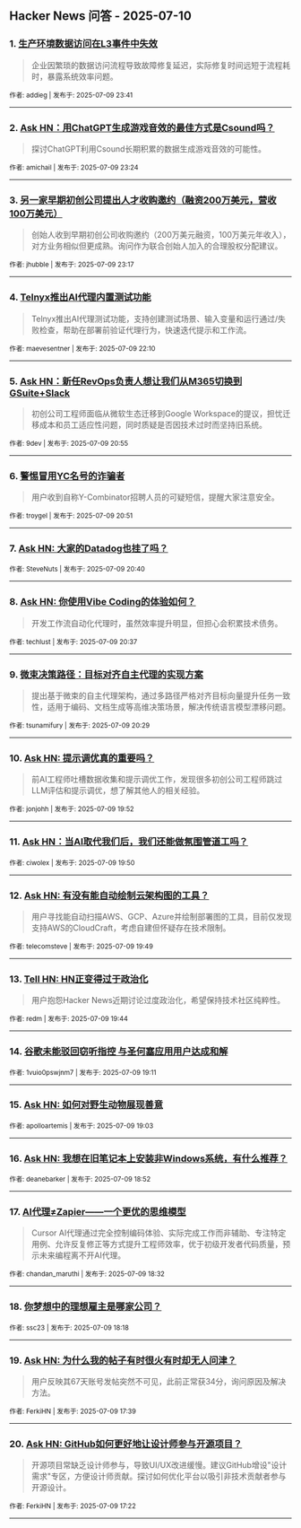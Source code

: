 ## Hacker News 问答 - 2025-07-10


### 1. [生产环境数据访问在L3事件中失效](https://news.ycombinator.com/item?id=44515840)
> 企业因繁琐的数据访问流程导致故障修复延迟，实际修复时间远短于流程耗时，暴露系统效率问题。

<sub>作者: addieg | 发布于: 2025-07-09 23:41</sub>

---

### 2. [Ask HN：用ChatGPT生成游戏音效的最佳方式是Csound吗？](https://news.ycombinator.com/item?id=44515725)
> 探讨ChatGPT利用Csound长期积累的数据生成游戏音效的可能性。

<sub>作者: amichail | 发布于: 2025-07-09 23:24</sub>

---

### 3. [另一家早期初创公司提出人才收购邀约（融资200万美元，营收100万美元）](https://news.ycombinator.com/item?id=44515689)
> 创始人收到早期初创公司收购邀约（200万美元融资，100万美元年收入），对方业务相似但更成熟。询问作为联合创始人加入的合理股权分配建议。

<sub>作者: jhubble | 发布于: 2025-07-09 23:17</sub>

---

### 4. [Telnyx推出AI代理内置测试功能](https://news.ycombinator.com/item?id=44515206)
> Telnyx推出AI代理测试功能，支持创建测试场景、输入变量和运行通过/失败检查，帮助在部署前验证代理行为，快速迭代提示和工作流。

<sub>作者: maevesentner | 发布于: 2025-07-09 22:10</sub>

---

### 5. [Ask HN：新任RevOps负责人想让我们从M365切换到GSuite+Slack](https://news.ycombinator.com/item?id=44514652)
> 初创公司工程师面临从微软生态迁移到Google Workspace的提议，担忧迁移成本和员工适应性问题，同时质疑是否因技术过时而坚持旧系统。

<sub>作者: 9dev | 发布于: 2025-07-09 20:55</sub>

---

### 6. [警惕冒用YC名号的诈骗者](https://news.ycombinator.com/item?id=44514620)
> 用户收到自称Y-Combinator招聘人员的可疑短信，提醒大家注意安全。

<sub>作者: troygel | 发布于: 2025-07-09 20:51</sub>

---

### 7. [Ask HN: 大家的Datadog也挂了吗？](https://news.ycombinator.com/item?id=44514530)

<sub>作者: SteveNuts | 发布于: 2025-07-09 20:40</sub>

---

### 8. [Ask HN: 你使用Vibe Coding的体验如何？](https://news.ycombinator.com/item?id=44514506)
> 开发工作流自动化代理时，虽然效率提升明显，但担心会积累技术债务。

<sub>作者: techlust | 发布于: 2025-07-09 20:37</sub>

---

### 9. [微束决策路径：目标对齐自主代理的实现方案](https://news.ycombinator.com/item?id=44514424)
> 提出基于微束的自主代理架构，通过多路径严格对齐目标向量提升任务一致性，适用于编码、文档生成等高维决策场景，解决传统语言模型漂移问题。

<sub>作者: tsunamifury | 发布于: 2025-07-09 20:29</sub>

---

### 10. [Ask HN: 提示调优真的重要吗？](https://news.ycombinator.com/item?id=44514132)
> 前AI工程师吐槽数据收集和提示调优工作，发现很多初创公司工程师跳过LLM评估和提示调优，想了解其他人的相关经验。

<sub>作者: jonjohh | 发布于: 2025-07-09 19:52</sub>

---

### 11. [Ask HN：当AI取代我们后，我们还能做氛围管道工吗？](https://news.ycombinator.com/item?id=44514110)

<sub>作者: ciwolex | 发布于: 2025-07-09 19:50</sub>

---

### 12. [Ask HN: 有没有能自动绘制云架构图的工具？](https://news.ycombinator.com/item?id=44514101)
> 用户寻找能自动扫描AWS、GCP、Azure并绘制部署图的工具，目前仅发现支持AWS的CloudCraft，考虑自建但怀疑存在技术限制。

<sub>作者: telecomsteve | 发布于: 2025-07-09 19:49</sub>

---

### 13. [Tell HN: HN正变得过于政治化](https://news.ycombinator.com/item?id=44514047)
> 用户抱怨Hacker News近期讨论过度政治化，希望保持技术社区纯粹性。

<sub>作者: redm | 发布于: 2025-07-09 19:44</sub>

---

### 14. [谷歌未能驳回窃听指控 与圣何塞应用用户达成和解](https://news.ycombinator.com/item?id=44513750)

<sub>作者: 1vuio0pswjnm7 | 发布于: 2025-07-09 19:11</sub>

---

### 15. [Ask HN: 如何对野生动物展现善意](https://news.ycombinator.com/item?id=44513675)

<sub>作者: apolloartemis | 发布于: 2025-07-09 19:03</sub>

---

### 16. [Ask HN: 我想在旧笔记本上安装非Windows系统，有什么推荐？](https://news.ycombinator.com/item?id=44513575)

<sub>作者: deanebarker | 发布于: 2025-07-09 18:52</sub>

---

### 17. [AI代理≠Zapier——一个更优的思维模型](https://news.ycombinator.com/item?id=44513372)
> Cursor AI代理通过完全控制编码体验、实际完成工作而非辅助、专注特定用例、允许反复修正等方式提升工程师效率，优于初级开发者代码质量，预示未来编程离不开AI代理。

<sub>作者: chandan_maruthi | 发布于: 2025-07-09 18:32</sub>

---

### 18. [你梦想中的理想雇主是哪家公司？](https://news.ycombinator.com/item?id=44513221)

<sub>作者: ssc23 | 发布于: 2025-07-09 18:18</sub>

---

### 19. [Ask HN: 为什么我的帖子有时很火有时却无人问津？](https://news.ycombinator.com/item?id=44512811)
> 用户反映其67天账号发帖突然不可见，此前正常获34分，询问原因及解决方法。

<sub>作者: FerkiHN | 发布于: 2025-07-09 17:39</sub>

---

### 20. [Ask HN: GitHub如何更好地让设计师参与开源项目？](https://news.ycombinator.com/item?id=44512628)
> 开源项目常缺乏设计师参与，导致UI/UX改进缓慢。建议GitHub增设"设计需求"专区，方便设计师贡献。探讨如何优化平台以吸引非技术贡献者参与开源设计。

<sub>作者: FerkiHN | 发布于: 2025-07-09 17:22</sub>

---
